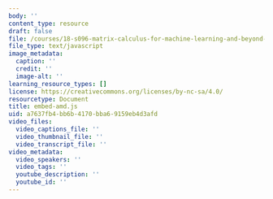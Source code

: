 ```yaml
---
body: ''
content_type: resource
draft: false
file: /courses/18-s096-matrix-calculus-for-machine-learning-and-beyond-january-iap-2022/embed-amd.js
file_type: text/javascript
image_metadata:
  caption: ''
  credit: ''
  image-alt: ''
learning_resource_types: []
license: https://creativecommons.org/licenses/by-nc-sa/4.0/
resourcetype: Document
title: embed-amd.js
uid: a7637fb4-bb6b-4170-bba6-9159eb4d3afd
video_files:
  video_captions_file: ''
  video_thumbnail_file: ''
  video_transcript_file: ''
video_metadata:
  video_speakers: ''
  video_tags: ''
  youtube_description: ''
  youtube_id: ''
---
```

